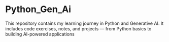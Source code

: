 # Python_Gen_Ai
This repository contains my learning journey in Python and Generative AI. It includes code exercises, notes, and projects — from Python basics to building AI-powered applications
